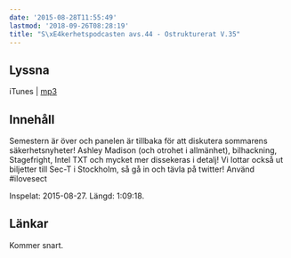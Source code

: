 ```yaml
---
date: '2015-08-28T11:55:49'
lastmod: '2018-09-26T08:28:19'
title: "S\xE4kerhetspodcasten avs.44 - Ostrukturerat V.35"
---
```

## Lyssna

iTunes \| [mp3](http://traffic.libsyn.com/sakerhetspodcasten/Ostrukturerat_2015_v35_mixdown.mp3) 

## Innehåll

Semestern är över och panelen är tillbaka för att diskutera sommarens säkerhetsnyheter!
Ashley Madison (och otrohet i allmänhet), bilhackning, Stagefright, Intel TXT och
mycket mer dissekeras i detalj! Vi lottar också ut biljetter till Sec-T i Stockholm,
så gå in och tävla på twitter! Använd #ilovesect

Inspelat: 2015-08-27. Längd: 1:09:18.

## Länkar

Kommer snart.
